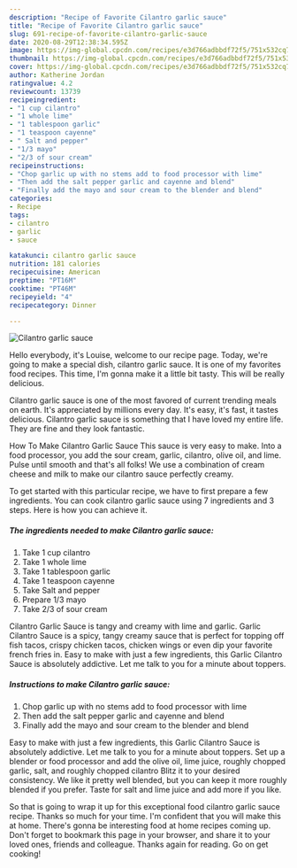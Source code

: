 ```yaml
---
description: "Recipe of Favorite Cilantro garlic sauce"
title: "Recipe of Favorite Cilantro garlic sauce"
slug: 691-recipe-of-favorite-cilantro-garlic-sauce
date: 2020-08-29T12:38:34.595Z
image: https://img-global.cpcdn.com/recipes/e3d766adbbdf72f5/751x532cq70/cilantro-garlic-sauce-recipe-main-photo.jpg
thumbnail: https://img-global.cpcdn.com/recipes/e3d766adbbdf72f5/751x532cq70/cilantro-garlic-sauce-recipe-main-photo.jpg
cover: https://img-global.cpcdn.com/recipes/e3d766adbbdf72f5/751x532cq70/cilantro-garlic-sauce-recipe-main-photo.jpg
author: Katherine Jordan
ratingvalue: 4.2
reviewcount: 13739
recipeingredient:
- "1 cup cilantro"
- "1 whole lime"
- "1 tablespoon garlic"
- "1 teaspoon cayenne"
- " Salt and pepper"
- "1/3 mayo"
- "2/3 of sour cream"
recipeinstructions:
- "Chop garlic up with no stems add to food processor with lime"
- "Then add the salt pepper garlic and cayenne and blend"
- "Finally add the mayo and sour cream to the blender and blend"
categories:
- Recipe
tags:
- cilantro
- garlic
- sauce

katakunci: cilantro garlic sauce 
nutrition: 181 calories
recipecuisine: American
preptime: "PT16M"
cooktime: "PT46M"
recipeyield: "4"
recipecategory: Dinner

---
```



![Cilantro garlic sauce](https://img-global.cpcdn.com/recipes/e3d766adbbdf72f5/751x532cq70/cilantro-garlic-sauce-recipe-main-photo.jpg)

Hello everybody, it's Louise, welcome to our recipe page. Today, we're going to make a special dish, cilantro garlic sauce. It is one of my favorites food recipes. This time, I'm gonna make it a little bit tasty. This will be really delicious.

Cilantro garlic sauce is one of the most favored of current trending meals on earth. It's appreciated by millions every day. It's easy, it's fast, it tastes delicious. Cilantro garlic sauce is something that I have loved my entire life. They are fine and they look fantastic.

How To Make Cilantro Garlic Sauce This sauce is very easy to make. Into a food processor, you add the sour cream, garlic, cilantro, olive oil, and lime. Pulse until smooth and that&#39;s all folks! We use a combination of cream cheese and milk to make our cilantro sauce perfectly creamy.


To get started with this particular recipe, we have to first prepare a few ingredients. You can cook cilantro garlic sauce using 7 ingredients and 3 steps. Here is how you can achieve it.

<!--inarticleads1-->

##### The ingredients needed to make Cilantro garlic sauce:

1. Take 1 cup cilantro
1. Take 1 whole lime
1. Take 1 tablespoon garlic
1. Take 1 teaspoon cayenne
1. Take  Salt and pepper
1. Prepare 1/3 mayo
1. Take 2/3 of sour cream


Cilantro Garlic Sauce is tangy and creamy with lime and garlic. Garlic Cilantro Sauce is a spicy, tangy creamy sauce that is perfect for topping off fish tacos, crispy chicken tacos, chicken wings or even dip your favorite french fries in. Easy to make with just a few ingredients, this Garlic Cilantro Sauce is absolutely addictive. Let me talk to you for a minute about toppers. 

<!--inarticleads2-->

##### Instructions to make Cilantro garlic sauce:

1. Chop garlic up with no stems add to food processor with lime
1. Then add the salt pepper garlic and cayenne and blend
1. Finally add the mayo and sour cream to the blender and blend


Easy to make with just a few ingredients, this Garlic Cilantro Sauce is absolutely addictive. Let me talk to you for a minute about toppers. Set up a blender or food processor and add the olive oil, lime juice, roughly chopped garlic, salt, and roughly chopped cilantro Blitz it to your desired consistency. We like it pretty well blended, but you can keep it more roughly blended if you prefer. Taste for salt and lime juice and add more if you like. 

So that is going to wrap it up for this exceptional food cilantro garlic sauce recipe. Thanks so much for your time. I'm confident that you will make this at home. There's gonna be interesting food at home recipes coming up. Don't forget to bookmark this page in your browser, and share it to your loved ones, friends and colleague. Thanks again for reading. Go on get cooking!
